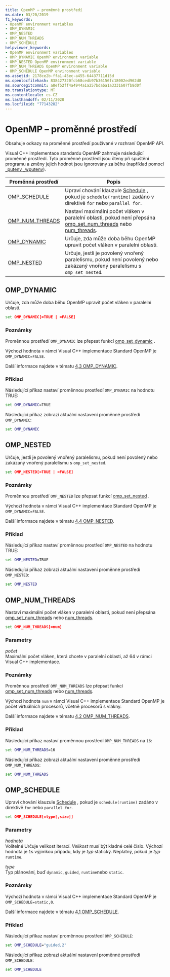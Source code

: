 ```yaml
---
title: OpenMP – proměnné prostředí
ms.date: 03/20/2019
f1_keywords:
- OpenMP environment variables
- OMP_DYNAMIC
- OMP_NESTED
- OMP_NUM_THREADS
- OMP_SCHEDULE
helpviewer_keywords:
- OpenMP environment variables
- OMP_DYNAMIC OpenMP environment variable
- OMP_NESTED OpenMP environment variable
- OMP_NUM_THREADS OpenMP environment variable
- OMP_SCHEDULE OpenMP environment variable
ms.assetid: 2178ce2b-ffa1-45ec-a455-64437711d15d
ms.openlocfilehash: 838427320fcb68cedb97b36156fc18002ed962d8
ms.sourcegitcommit: a8ef52ff4a4944a1a257bdaba1a3331607fb8d0f
ms.translationtype: MT
ms.contentlocale: cs-CZ
ms.lasthandoff: 02/11/2020
ms.locfileid: "77143282"
---
```

# <a name="openmp-environment-variables"></a>OpenMP – proměnné prostředí

Obsahuje odkazy na proměnné prostředí používané v rozhraní OpenMP API.

Visual C++ implementace standardu OpenMP zahrnuje následující proměnné prostředí. Tyto proměnné prostředí jsou čteny při spuštění programu a změny jejich hodnot jsou ignorovány za běhu (například pomocí [_putenv _wputenv](../../../c-runtime-library/reference/putenv-wputenv.md)).

|Proměnná prostředí|Popis|
|--------------------|-----------|
|[OMP_SCHEDULE](#omp-schedule)|Upraví chování klauzule [Schedule](openmp-clauses.md#schedule) , pokud je `schedule(runtime)` zadáno v direktivě `for` nebo `parallel for`.|
|[OMP_NUM_THREADS](#omp-num-threads)|Nastaví maximální počet vláken v paralelní oblasti, pokud není přepsána [omp_set_num_threads](openmp-functions.md#omp-set-num-threads) nebo [num_threads](openmp-clauses.md#num-threads).|
|[OMP_DYNAMIC](#omp-dynamic)|Určuje, zda může doba běhu OpenMP upravit počet vláken v paralelní oblasti.|
|[OMP_NESTED](#omp-nested)|Určuje, jestli je povolený vnořený paralelismu, pokud není povolený nebo zakázaný vnořený paralelismu s `omp_set_nested`.|

## <a name="omp-dynamic"></a>OMP_DYNAMIC

Určuje, zda může doba běhu OpenMP upravit počet vláken v paralelní oblasti.

```cmd
set OMP_DYNAMIC[=TRUE | =FALSE]
```

### <a name="remarks"></a>Poznámky

Proměnnou prostředí `OMP_DYNAMIC` lze přepsat funkcí [omp_set_dynamic](openmp-functions.md#omp-set-dynamic) .

Výchozí hodnota v rámci Visual C++ implementace Standard OpenMP je `OMP_DYNAMIC=FALSE`.

Další informace najdete v tématu [4,3 OMP_DYNAMIC](../../../parallel/openmp/4-3-omp-dynamic.md).

### <a name="example"></a>Příklad

Následující příkaz nastaví proměnnou prostředí `OMP_DYNAMIC` na hodnotu TRUE:

```cmd
set OMP_DYNAMIC=TRUE
```

Následující příkaz zobrazí aktuální nastavení proměnné prostředí `OMP_DYNAMIC`:

```cmd
set OMP_DYNAMIC
```

## <a name="omp-nested"></a>OMP_NESTED

Určuje, jestli je povolený vnořený paralelismu, pokud není povolený nebo zakázaný vnořený paralelismu s `omp_set_nested`.

```cmd
set OMP_NESTED[=TRUE | =FALSE]
```

### <a name="remarks"></a>Poznámky

Proměnnou prostředí `OMP_NESTED` lze přepsat funkcí [omp_set_nested](openmp-functions.md#omp-set-nested) .

Výchozí hodnota v rámci Visual C++ implementace Standard OpenMP je `OMP_DYNAMIC=FALSE`.

Další informace najdete v tématu [4,4 OMP_NESTED](../../../parallel/openmp/4-4-omp-nested.md).

### <a name="example"></a>Příklad

Následující příkaz nastaví proměnnou prostředí `OMP_NESTED` na hodnotu TRUE:

```cmd
set OMP_NESTED=TRUE
```

Následující příkaz zobrazí aktuální nastavení proměnné prostředí `OMP_NESTED`:

```cmd
set OMP_NESTED
```

## <a name="omp-num-threads"></a>OMP_NUM_THREADS

Nastaví maximální počet vláken v paralelní oblasti, pokud není přepsána [omp_set_num_threads](openmp-functions.md#omp-set-num-threads) nebo [num_threads](openmp-clauses.md#num-threads).

```cmd
set OMP_NUM_THREADS[=num]
```

### <a name="parameters"></a>Parametry

*počet*<br/>
Maximální počet vláken, která chcete v paralelní oblasti, až 64 v rámci Visual C++ implementace.

### <a name="remarks"></a>Poznámky

Proměnnou prostředí `OMP_NUM_THREADS` lze přepsat funkcí [omp_set_num_threads](openmp-functions.md#omp-set-num-threads) nebo [num_threads](openmp-clauses.md#num-threads).

Výchozí hodnota `num` v rámci Visual C++ implementace Standard OpenMP je počet virtuálních procesorů, včetně procesorů s vlákny.

Další informace najdete v tématu [4,2 OMP_NUM_THREADS](../../../parallel/openmp/4-2-omp-num-threads.md).

### <a name="example"></a>Příklad

Následující příkaz nastaví proměnnou prostředí `OMP_NUM_THREADS` na `16`:

```cmd
set OMP_NUM_THREADS=16
```

Následující příkaz zobrazí aktuální nastavení proměnné prostředí `OMP_NUM_THREADS`:

```cmd
set OMP_NUM_THREADS
```

## <a name="omp-schedule"></a>OMP_SCHEDULE

Upraví chování klauzule [Schedule](openmp-clauses.md#schedule) , pokud je `schedule(runtime)` zadáno v direktivě `for` nebo `parallel for`.

```cmd
set OMP_SCHEDULE[=type[,size]]
```

### <a name="parameters"></a>Parametry

*hodnota*<br/>
Volitelné Určuje velikost iterací. *Velikost* musí být kladné celé číslo. Výchozí hodnota je `1`s výjimkou případu, kdy je *typ* statický. Neplatný, pokud je *typ* `runtime`.

*type*<br/>
Typ plánování, buď `dynamic`, `guided`, `runtime`nebo `static`.

### <a name="remarks"></a>Poznámky

Výchozí hodnota v rámci Visual C++ implementace Standard OpenMP je `OMP_SCHEDULE=static,0`.

Další informace najdete v tématu [4,1 OMP_SCHEDULE](../../../parallel/openmp/4-1-omp-schedule.md).

### <a name="example"></a>Příklad

Následující příkaz nastaví proměnnou prostředí `OMP_SCHEDULE`:

```cmd
set OMP_SCHEDULE="guided,2"
```

Následující příkaz zobrazí aktuální nastavení proměnné prostředí `OMP_SCHEDULE`:

```cmd
set OMP_SCHEDULE
```
